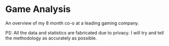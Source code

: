 # Game Analysis

An overview of my 8 month co-o at a leading gaming company.

PS: All the data and statistics are fabricated due to privacy. I will try and tell the methodology as accurately as possible.
